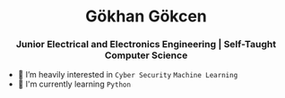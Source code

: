 <h1 align="center">Gökhan Gökcen</h1>
<h3 align="center">Junior Electrical and Electronics Engineering | Self-Taught Computer Science</h3>


- 🌱 I’m heavily interested in `Cyber Security` `Machine Learning` 
- 📖 I'm currently learning `Python`

<!--
### 🌐 Socials:
[![LinkedIn](https://img.shields.io/badge/LinkedIn-%230077B5.svg?logo=linkedin&logoColor=white)](https://linkedin.com/in/gokhangokcen) [![Medium](https://img.shields.io/badge/Medium-12100E?logo=medium&logoColor=white)](https://medium.com/@gokhangokcen) 
-->

<!--
### Tech Knowledge
<p align="start">
  <a href="https://www.linkedin.com/in/gokhangokcen/">
    <img src="https://skillicons.dev/icons?i=linux,python,django" />
  </a>
</p>
-->

<!--
# GitHub Stats

![Top Langs](https://github-readme-stats.vercel.app/api/top-langs/?username=gokhangokcen1&theme=dark&hide_border=true&include_all_commits=false&count_private=false&layout=compact)
[![GitHub Streak](https://streak-stats.demolab.com?user=gokhangokcen1&theme=dark)](https://git.io/streak-stats)

[![GitHub Streak](https://streak-stats.demolab.com?user=gokhangokcen1&theme=dark&hide_border=true&border_radius=2&locale=tr&date_format=j%20M%5B%20Y%5D&card_width=500)](https://git.io/streak-stats) 
-->
